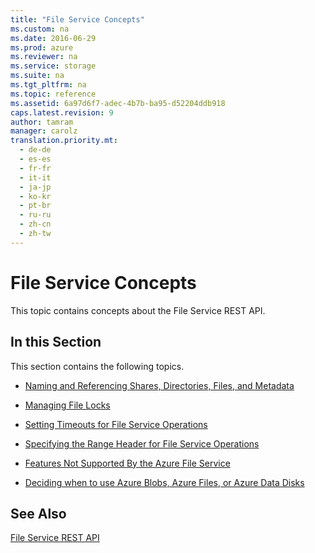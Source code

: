 ```yaml
---
title: "File Service Concepts"
ms.custom: na
ms.date: 2016-06-29
ms.prod: azure
ms.reviewer: na
ms.service: storage
ms.suite: na
ms.tgt_pltfrm: na
ms.topic: reference
ms.assetid: 6a97d6f7-adec-4b7b-ba95-d52204ddb918
caps.latest.revision: 9
author: tamram
manager: carolz
translation.priority.mt: 
  - de-de
  - es-es
  - fr-fr
  - it-it
  - ja-jp
  - ko-kr
  - pt-br
  - ru-ru
  - zh-cn
  - zh-tw
---
```

# File Service Concepts
This topic contains concepts about the File Service REST API.  
  
## In this Section  
 This section contains the following topics.  
  
-   [Naming and Referencing Shares, Directories, Files, and Metadata](../rest-conceptual/Naming-and-Referencing-Shares--Directories--Files--and-Metadata.md)  
  
-   [Managing File Locks](../rest-conceptual/Managing-File-Locks.md)  
  
-   [Setting Timeouts for File Service Operations](../rest-conceptual/Setting-Timeouts-for-File-Service-Operations.md)  
  
-   [Specifying the Range Header for File Service Operations](../rest-conceptual/Specifying-the-Range-Header-for-File-Service-Operations.md)  
  
-   [Features Not Supported By the Azure File Service](../rest-conceptual/Features-Not-Supported-By-the-Azure-File-Service.md)  
  
-   [Deciding when to use Azure Blobs, Azure Files, or Azure Data Disks](../rest-conceptual/Deciding-when-to-use-Azure-Blobs--Azure-Files--or-Azure-Data-Disks.md)  
  
## See Also  
 [File Service REST API](../rest-conceptual/File-Service-REST-API.md)